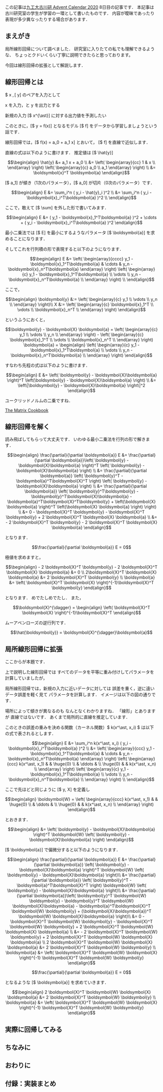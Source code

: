 この記事は[九工大古川研 Advent Calendar 2020](https://qiita.com/advent-calendar/2020/flab) 8日目の記事です．
本記事は古川研究室の学生が学習の一環として書いたものです．
内容が曖昧であったり表現が多少異なったりする場合があります．


<!--
\end{align}
```

```math
\begin{align} 
-->

## まえがき
局所線形回帰について調べました．
研究室に入りたての私でも理解できるような、
ちょっとクドいくらい丁寧に説明できたらと思っております。

今回は線形回帰の拡張として解説します．


## 線形回帰とは


$ x $, [$ y] のペアを入力として

x を入力，と y を出力とする

新規の入力 [$ x^{\ast}] に対する出力値を予測したい


このときに，[$ y = f(x)] となるモデル [$ f] をデータから学習しましょうという話です．


線形回帰では，[$ f(x) = a_0 + a_1 x] とおいて，
[$ f] を直線で近似します．


直線の式は以下のように書けます．
推定値は [$ \hat{y}]

```math
\begin{align}
\hat{y} &= a_1 x + a_0 \\
&= \left( \begin{array}{cc} 1 & x \\ \end{array} \right)
\left( \begin{array}{c} a_0 \\ a_1 \end{array} \right) \\
&= \boldsymbol{x}^T \boldsymbol{a}
\end{align}
```

[$ a_1] が傾き（1次のパラメータ），[$ a_0] が切片（0次のパラメータ）です．

```math 
\begin{align}
E &= \sum_i^n ( y_i - \hat{y}_i )^2 \\
&= \sum_i^n ( y_i - \boldsymbol{x}_i^T\boldsymbol{a} )^2 \\
\end{align}
```

ここで，敢えて [$ \sum] を外した形で書いてみます．



```math
\begin{align} 
E &=  ( y_1 - \boldsymbol{x}_1^T\boldsymbol{a} )^2 + \cdots + ( y_i - \boldsymbol{x}_i^T\boldsymbol{a} )^2
\end{align}
```

最小二乗法では
[$ E] を最小にするようなパラメータ [$ \boldsymbol{a}] を求めることになります．

そしてこれを行列積の形で表現すると以下のようになります．

```math
\begin{align} 
E &= \left( \begin{array}{cccc} y_1 - \boldsymbol{x}_1^T\boldsymbol{a} & \cdots & y_n - \boldsymbol{x}_n^T\boldsymbol{a}  \end{array} \right)
\left( \begin{array}{c} y_1 - \boldsymbol{x}_1^T\boldsymbol{a} \\ \vdots \\ y_n - \boldsymbol{x}_n^T\boldsymbol{a} \\ \end{array} \right) \\
\end{align}
```

ここで，

```math
\begin{align} 
\boldsymbol{y} &:= \left( \begin{array}{c} y_1 \\ \vdots \\ y_n \\ \end{array} \right)\\

X &:= \left( \begin{array}{c} \boldsymbol{x}_1^T \\ \vdots \\ \boldsymbol{x}_n^T \\ \end{array} \right)
\end{align}
```

というふうにおくと，

```math
\boldsymbol{y} - \boldsymbol{X} \boldsymbol{a} = \left( \begin{array}{c} y_1 \\ \vdots \\ y_n \\ \end{array} \right) - \left( \begin{array}{c} \boldsymbol{x}_1^T \\ \vdots \\ \boldsymbol{x}_n^T \\ \end{array} \right) \boldsymbol{a} = \begin{align} 
\left( \begin{array}{c} y_1 - \boldsymbol{x}_1^T\boldsymbol{a} \\ \vdots \\ y_n - \boldsymbol{x}_n^T\boldsymbol{a} \\ \end{array} \right)
\end{align}
```

すなわち先程の式は以下のように書けます．

```math
\begin{align} 
E &= \left( \boldsymbol{y} - \boldsymbol{X}\boldsymbol{a} \right)^T
\left(\boldsymbol{y} - \boldsymbol{X}\boldsymbol{a} \right) \\
&= \left\|\boldsymbol{y} - \boldsymbol{X}\boldsymbol{a} \right\|^2
\end{align}
```

ユークリッドノルムの二乗ですね．

[The Matrix Cookbook](https://www.math.uwaterloo.ca/~hwolkowi/matrixcookbook.pdf)

## 線形回帰を解く

読み飛ばしてもらって大丈夫です．
いわゆる最小二乗法を行列の形で解きます．


```math
\begin{align} 
\frac{\partial}{\partial \boldsymbol{a}} E
&= \frac{\partial}{\partial \boldsymbol{a}}\left( \boldsymbol{y} - \boldsymbol{X}\boldsymbol{a} \right)^T
\left( \boldsymbol{y} - \boldsymbol{X}\boldsymbol{a} \right) \\
&=  \frac{\partial}{\partial \boldsymbol{a}}
\left( \boldsymbol{y}^T - \boldsymbol{a}^T\boldsymbol{X}^T \right)
\left( \boldsymbol{y} - \boldsymbol{X}\boldsymbol{a} \right) \\
&= \frac{\partial}{\partial \boldsymbol{a}}
\left( \boldsymbol{y}^T\boldsymbol{y}
- \boldsymbol{y}^T\boldsymbol{X}\boldsymbol{a}
- \boldsymbol{a}^T\boldsymbol{X}^T\boldsymbol{y}
+ \left(\boldsymbol{X} \boldsymbol{a} \right)^T \left(\boldsymbol{X} \boldsymbol{a} \right)
\right) \\
&= 0 - \boldsymbol{X}^T \boldsymbol{y} - \boldsymbol{X}^T \boldsymbol{y} + 2 \boldsymbol{X}^T \boldsymbol{X} \boldsymbol{a} \\
&= - 2 \boldsymbol{X}^T \boldsymbol{y} - 2 \boldsymbol{X}^T \boldsymbol{X} \boldsymbol{a}
\end{align}
```

となります．

```math
\frac{\partial}{\partial \boldsymbol{a}} E = 0
```

極値を求めますと，

```math
\begin{align}
- 2 \boldsymbol{X}^T \boldsymbol{y} - 2 \boldsymbol{X}^T \boldsymbol{X} \boldsymbol{a} &= 0 \\
2\boldsymbol{X}^T \boldsymbol{X} \boldsymbol{a} &= 2 \boldsymbol{X}^T \boldsymbol{y} \\
\boldsymbol{a} &= \left( \boldsymbol{X}^T \boldsymbol{X} \right)^{-1}\boldsymbol{X}^T \boldsymbol{y}
\end{align}
```

となります．
めでたしめでたし．
また，

```math
\boldsymbol{X}^{\dagger} = \begin{align}
\left( \boldsymbol{X}^T \boldsymbol{X} \right)^{-1}\boldsymbol{X}^T
\end{align}
```

ムーアペンローズの逆行列です．

```math 
\hat{\boldsymbol{y}} = \boldsymbol{X}^{\dagger}\boldsymbol{a}
```

## 局所線形回帰に拡張

ここからが本題です．

上で説明した線形回帰では
すべてのデータを平等に重み付けしてパラメータを計算していましたが，

局所線形回帰では，新規の入力に近いデータに対しては
誤差を重く，逆に遠いデータ誤差を軽く見て
パラメータを計算します．
イメージは以下の図の通りです．


場所によって傾きが異なるのも
なんとなくわかりますね．
「線形」とありますが
直線ではないです．
あくまで局所的に直線を推定しています．


このときの誤差の重みを決める関数（カーネル関数）$ k(x^\ast, x_i) $ は以下の式で表されるとします．


```math 
\begin{align}
E &= \sum_i^n k(x^\ast, x_i) ( y_i - \boldsymbol{x}_i^T\boldsymbol{a} )^2 \\
&= \left( \begin{array}{ccc} y_1 - \boldsymbol{x}_1^T\boldsymbol{a} & \cdots & y_n - \boldsymbol{x}_n^T\boldsymbol{a} \end{array} \right)
\left( \begin{array}{ccc}
k(x^\ast, x_1) & & \huge{0} \\
 & \ddots  & \\
\huge{0} & & k(x^\ast, x_n) \\
\end{array} \right)
\left( \begin{array}{c} y_1 - \boldsymbol{x}_1^T\boldsymbol{a} \\ \vdots \\ y_n - \boldsymbol{x}_n^T\boldsymbol{a} \\ \end{array} \right) \\
\end{align}
```

ここで先ほどと同じように [$ y, X] を定義し

```math
\begin{align}
\boldsymbol{W} = \left( \begin{array}{ccc}
k(x^\ast, x_1) & & \huge{0} \\
 & \ddots  & \\
\huge{0} & & k(x^\ast, x_n) \\
\end{array} \right)
\end{align}
```

とおきます．

```math
\begin{align}
 &= \left( \boldsymbol{y} - \boldsymbol{X}\boldsymbol{a} \right)^T
\boldsymbol{W} \left( \boldsymbol{y} - \boldsymbol{X}\boldsymbol{a} \right)
\end{align}
```

[$ \boldsymbol{a}] で偏微分すると以下のようになります．


```math 
\begin{align}
\frac{\partial}{\partial \boldsymbol{a}} E &= \frac{\partial}{\partial \boldsymbol{a}} \left( \boldsymbol{y} - \boldsymbol{X}\boldsymbol{a} \right)^T
\boldsymbol{W} \left( \boldsymbol{y} - \boldsymbol{X}\boldsymbol{a} \right)\\
&= \frac{\partial}{\partial \boldsymbol{a}} \left( \boldsymbol{y}^T - \boldsymbol{a}^T\boldsymbol{X}^T \right) 
\boldsymbol{W} \left( \boldsymbol{y} - \boldsymbol{X}\boldsymbol{a} \right)\\
&=  \frac{\partial}{\partial \boldsymbol{a}}\left(
\boldsymbol{y}^T \boldsymbol{W} \boldsymbol{y}
- \boldsymbol{y}^T \boldsymbol{W} \boldsymbol{X}\boldsymbol{a}
- \boldsymbol{a}^T\boldsymbol{X}^T \boldsymbol{W} \boldsymbol{y} 
+ (\boldsymbol{X}\boldsymbol{a})^T \boldsymbol{W} \boldsymbol{X}\boldsymbol{a} \right)\\
&= 0 - \boldsymbol{X}^T \boldsymbol{W} \boldsymbol{y} - \boldsymbol{X}^T \boldsymbol{W} \boldsymbol{y}  + 2 \boldsymbol{X}^T \boldsymbol{W} \boldsymbol{X} \boldsymbol{a} \\
&= - 2 \boldsymbol{X}^T \boldsymbol{W} \boldsymbol{y} + 2 \boldsymbol{X}^T \boldsymbol{W} \boldsymbol{X} \boldsymbol{a} \\
2 \boldsymbol{X}^T \boldsymbol{W} \boldsymbol{X} \boldsymbol{a} &= 2 \boldsymbol{X}^T \boldsymbol{W} \boldsymbol{y} \\
\boldsymbol{a} &= \left(  \boldsymbol{X}^T \boldsymbol{W} \boldsymbol{X} \right)^{-1} \boldsymbol{X}^T \boldsymbol{W} \boldsymbol{y}
\end{align}
```

```math
\frac{\partial}{\partial \boldsymbol{a}} E = 0
```

となるような [$ \boldsymbol{a}] を求めていきます．

```math
\begin{align}
2 \boldsymbol{X}^T \boldsymbol{W} \boldsymbol{X} \boldsymbol{a} &= 2 \boldsymbol{X}^T \boldsymbol{W} \boldsymbol{y} \\
\boldsymbol{a} &= \left(  \boldsymbol{X}^T \boldsymbol{W} \boldsymbol{X} \right)^{-1} \boldsymbol{X}^T \boldsymbol{W} \boldsymbol{y}
\end{align}
```


## 実際に回帰してみる

<!--
## Nadaraya-Watson との関係
どちらも局所多項式回帰の特別なパターン
比較

-->

## ちなみに

## おわりに

## 付録：実装まとめ


